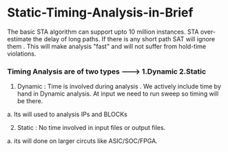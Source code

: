 # Static-Timing-Analysis-in-Brief

The basic STA algorithm can support upto 10 million instances. STA over-estimate the delay of long paths. If there is any short path SAT will ignore them . This will make analysis "fast" and will not suffer from hold-time violations. 



### Timing Analysis are of two types --->  1.Dynamic 2.Static

1. Dynamic : Time is involved during analysis . We actively include time by hand in Dynamic analysis. At input we need to run sweep so timing will be there. 
 
 a. Its will used to analysis IPs and BLOCKs    

2. Static : No time involved in input files or output files.
 
 a. its will done on larger circuts like ASIC/SOC/FPGA.
  










